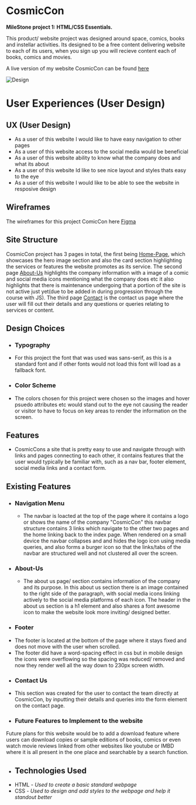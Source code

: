 # CosmicCon

**MileStone project 1: HTML/CSS Essentials.**

This product/ website project was designed around space, comics, books and instellar activities. Its designed to be a free content delivering website to each of its users, when you sign up you will recieve content each of books, comics and movies.

A live version of my website CosmicCon can be found [here](https://bruid.github.io/CosmicCon.io/)






![Design](/images/)





# User Experiences (User Design)

## UX (User Design)

* As a user of this website I would like to have easy navigation to other pages
* As a user of this website access to the social media would be beneficial
* As a user of this website ability to know what the company does and what its about
* As a user of this website Id like to see nice layout and styles thats easy to the eye
* As a user of this website I would like to be able to see the website in resposive design

## Wireframes

The wireframes for this project ComicCon here [Figma](https://www.figma.com/)

## Site Structure

CosmicCon project has 3 pages in total, the first being [Home-Page](index.html), which showcases the hero image section and also the card section highlighting the services or features the website promotes as its service. The second page [About-Us](about.html) highlights the company information with a image of a comic and social media icons mentioning what the company does etc it also highlights that there is maintenance undergoing that a portion of the site is not active just yet(due to be added in during progression through the course with JS). The third page [Contact](contact.html) is the contact us page where the user will fill out their details and any questions or queries relating to services or content.

## Design Choices

* ### Typography 

- For this project the font that was used was sans-serif, as this is a standard font and if other fonts would not load this font will load as a fallback font.

* ### Color Scheme

- The colors chosen for this project were chosen so the images and hover psuedo attributes etc would stand out to the eye not causing the reader or visitor to have to focus on key areas to render the information on the screen.

## Features

- CosmicCons a site that is pretty easy to use and navigate through with links and pages connecting to each other, it contains features that the user would typically be familiar with, such as a nav bar, footer element, social media links and a contact form.


## Existing Features 

* ### Navigation Menu

  - The navbar is loacted at the top of the page where it contains a logo or shows the name of the company "CosmicCon" this navbar structure contains 3 links which navigate to the other two pages and the home linking back to the index page. When rendered on a small device the navbar collapses and and hides the logo icon using media queries, and also forms a burger icon so that the links/tabs of the navbar are structured well and not clustered all over the screen.

* ### About-Us

  - The about us page/ section contains information of the company and its purpose. In this about us section there is an image contained to the right side of the paragraph, with social media icons linking actively to the social media platforms of each icon. The header in the about us section is a h1 element and also shares a font awesome icon to make the website look more inviting/ designed better.

* ### Footer

- The footer is located at the bottom of the page where it stays fixed and does not move with the user when scrolled.
- The footer did have a word-spacing effect in css but in mobile design the icons were overflowing so the spacing was reduced/ removed and now they render well all the way down to 230px screen width.

* ### Contact Us

- This section was created for the user to contact the team directly at CosmicCon, by inputting their details and queries into the form element on the contact page.


* ### Future Features to Implement to the website

Future plans for this website would be to add a download feature where users can download copies or sample editions of books, comics or even watch movie reviews linked from other websites like youtube or IMBD where it is all present in the one place and searchable by a search function.


* ## Technologies Used

-  HTML - *Used to create a basic standard webpage*
-  CSS - *Used to design and add styles to the webpage and help it standout better*